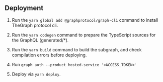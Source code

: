 ## Deployment

1. Run the `yarn global add @graphprotocol/graph-cli` command to install TheGraph protocol cli.

2. Run the `yarn codegen` command to prepare the TypeScript sources for the GraphQL (generated/*).

3. Run the `yarn build` command to build the subgraph, and check compilation errors before deploying.

4. Run `graph auth --product hosted-service '<ACCESS_TOKEN>'`

5. Deploy via `yarn deploy`.